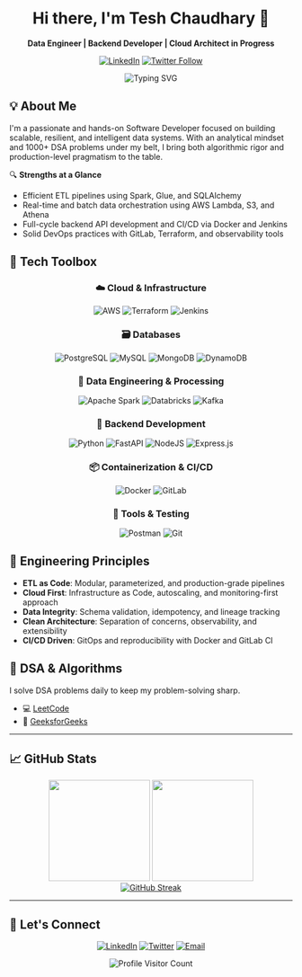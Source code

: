 
<div align="center">

# Hi there, I'm Tesh Chaudhary 👋

**Data Engineer | Backend Developer | Cloud Architect in Progress**

[![LinkedIn](https://img.shields.io/badge/-LinkedIn-blue?style=for-the-badge&logo=Linkedin&logoColor=white)](https://www.linkedin.com/in/tesh-chaudhary/)
[![Twitter Follow](https://img.shields.io/badge/Follow-@tesh_chaudhary-grey?style=for-the-badge&logo=twitter&logoColor=white)](https://x.com/tesh_chaudhary)


</div>

<p align="center">
  <img src="https://readme-typing-svg.herokuapp.com?font=Fira+Code&pause=1000&color=FF0000&center=true&vCenter=true&width=435&lines=Data+Engineer;PySpark+Pipeline+Expert;FastAPI+Backend+Developer;DSA+Lover" alt="Typing SVG" />
</p>


## 💡 About Me

I'm a passionate and hands-on Software Developer focused on building scalable, resilient, and intelligent data systems. With an analytical mindset and 1000+ DSA problems under my belt, I bring both algorithmic rigor and production-level pragmatism to the table.


🔍 **Strengths at a Glance**

* Efficient ETL pipelines using Spark, Glue, and SQLAlchemy
* Real-time and batch data orchestration using AWS Lambda, S3, and Athena
* Full-cycle backend API development and CI/CD via Docker and Jenkins
* Solid DevOps practices with GitLab, Terraform, and observability tools

## 🧰 Tech Toolbox

<div align="center">

### ☁️ **Cloud & Infrastructure**

![AWS](https://img.shields.io/badge/AWS-%23FF9900.svg?style=for-the-badge\&logo=amazon-aws\&logoColor=white)
![Terraform](https://img.shields.io/badge/Terraform-20232A?style=for-the-badge\&logo=terraform\&logoColor=white)
![Jenkins](https://img.shields.io/badge/Jenkins-121013?style=for-the-badge\&logo=Jenkins\&logoColor=red)

### 🗃 **Databases**

![PostgreSQL](https://img.shields.io/badge/PostgreSQL-%23336791.svg?style=for-the-badge\&logo=postgresql\&logoColor=white)
![MySQL](https://img.shields.io/badge/MySQL-%2300000f.svg?style=for-the-badge\&logo=MySql\&logoColor=white)
![MongoDB](https://img.shields.io/badge/MongoDB-%234ea94b.svg?style=for-the-badge\&logo=mongodb\&logoColor=white)
![DynamoDB](https://img.shields.io/badge/DynamoDB-4053D6?style=for-the-badge\&logo=Amazon%20DynamoDB\&logoColor=white)

### 🔁 **Data Engineering & Processing**

![Apache Spark](https://img.shields.io/badge/Apache_Spark-E35A16?style=for-the-badge\&logo=apachespark\&logoColor=white)
![Databricks](https://img.shields.io/badge/Databricks-FF3621?style=for-the-badge\&logo=Databricks\&logoColor=white)
![Kafka](https://img.shields.io/badge/Apache_Kafka-231F20?style=for-the-badge\&logo=apache-kafka\&logoColor=white)

### 🧩 **Backend Development**

![Python](https://img.shields.io/badge/Python-3670A0?style=for-the-badge\&logo=Python\&logoColor=ffdd54)
![FastAPI](https://img.shields.io/badge/FastAPI-005571?style=for-the-badge\&logo=fastapi\&logoColor=white)
![NodeJS](https://img.shields.io/badge/Node.js-6DA55F?style=for-the-badge\&logo=node.js\&logoColor=white)
![Express.js](https://img.shields.io/badge/Express.js-404d59?style=for-the-badge\&logo=express\&logoColor=white)

### 📦 **Containerization & CI/CD**

![Docker](https://img.shields.io/badge/docker-%230db7ed.svg?style=for-the-badge\&logo=docker\&logoColor=white)
![GitLab](https://img.shields.io/badge/GitLab-fc6d26?style=for-the-badge\&logo=gitlab\&logoColor=white)

### 🔬 **Tools & Testing**

![Postman](https://img.shields.io/badge/Postman-FF6C37?style=for-the-badge\&logo=postman\&logoColor=white)
![Git](https://img.shields.io/badge/Git-fc6d26?style=for-the-badge\&logo=git\&logoColor=white)

</div>

## 📐 Engineering Principles

* **ETL as Code**: Modular, parameterized, and production-grade pipelines
* **Cloud First**: Infrastructure as Code, autoscaling, and monitoring-first approach
* **Data Integrity**: Schema validation, idempotency, and lineage tracking
* **Clean Architecture**: Separation of concerns, observability, and extensibility
* **CI/CD Driven**: GitOps and reproducibility with Docker and GitLab CI

## 🧠 DSA & Algorithms

I solve DSA problems daily to keep my problem-solving sharp.

* 💻 [LeetCode](https://leetcode.com/u/tesh_chaudhary/)
* 📘 [GeeksforGeeks](https://www.geeksforgeeks.org/user/tesh/)

---

## 📈 GitHub Stats

<div align="center">
  <img height="180em" src="https://github-readme-streak-stats.herokuapp.com/?user=teshchaudhary&theme=dark&hide_border=false" />
  <img height="180em" src="https://github-readme-stats.vercel.app/api?username=teshchaudhary&theme=dark&hide_border=false&include_all_commits=true&count_private=false" />
</div>

<div align="center">
  <a href="https://git.io/streak-stats"><img src="https://github-readme-stats.vercel.app/api/top-langs/?username=teshchaudhary&theme=dark&hide_border=false&include_all_commits=true&count_private=false&layout=compact" alt="GitHub Streak" /></a>
</div>

---

## 🤝 Let's Connect

<div align="center">

[![LinkedIn](https://img.shields.io/badge/-LinkedIn-0077B5?style=for-the-badge\&logo=linkedin\&logoColor=white)](https://www.linkedin.com/in/tesh-chaudhary/)
[![Twitter](https://img.shields.io/badge/-Twitter-1DA1F2?style=for-the-badge\&logo=twitter\&logoColor=white)](https://x.com/tesh_chaudhary)
[![Email](https://img.shields.io/badge/-Email-D14836?style=for-the-badge\&logo=gmail\&logoColor=white)](mailto:chaudharytesh@gmail.com)

</div>

<div align="center">
  <img src="https://komarev.com/ghpvc/?username=teshchaudhary&label=Profile%20views&color=61DAFB&style=for-the-badge" alt="Profile Visitor Count" />
</div>

